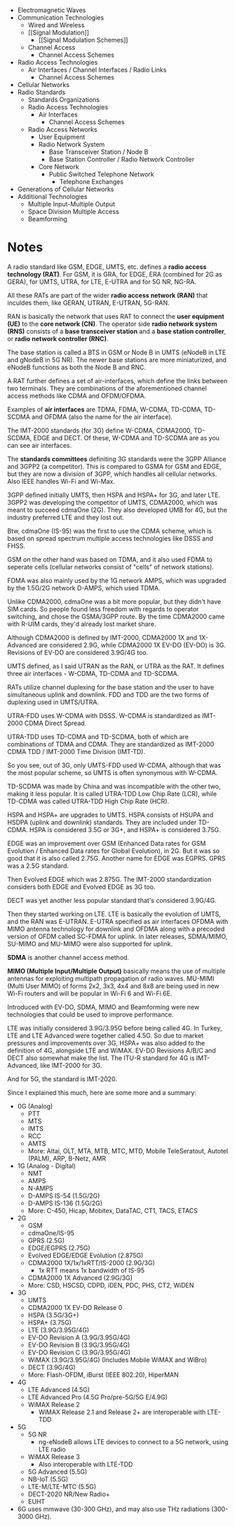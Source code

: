 - Electromagnetic Waves
- Communication Technologies
	- Wired and Wireless
	- [[Signal Modulation]]
		- [[Signal Modulation Schemes]]
	- Channel Access
		- Channel Access Schemes
- Radio Access Technologies
	- Air Interfaces / Channel Interfaces / Radio Links
		- Channel Access Schemes
- Cellular Networks
- Radio Standards
	- Standards Organizations
	- Radio Access Technologies
		- Air Interfaces
			- Channel Access Schemes
	- Radio Access Networks​
		- User Equipment
		- Radio Network System
			- Base Transceiver Station / Node B
			- Base Station Controller / Radio Network Controller
		- Core Network
			- Public Switched Telephone Network
				- Telephone Exchanges
- Generations of Cellular Networks
- Additional Technologies
	- Multiple Input-Multiple Output
	- Space Division Multiple Access
	- Beamforming
# Notes

A radio standard like GSM, EDGE, UMTS, etc. defines a **radio access technology (RAT)**. For GSM, it is GRA, for EDGE, ERA (combined for 2G as GERA), for UMTS, UTRA, for LTE, E-UTRA and for 5G NR, NG-RA.

All these RATs are part of the wider **radio access network (RAN)** that inculdes them, like GERAN, UTRAN, E-UTRAN, 5G-RAN. 

RAN is basically the network that uses RAT to connect the **user equipment (UE)** to the **core network (CN)**. The operator side **radio network system (RNS)** consists of a **base transceiver station** and a **base station controller**, or **radio network controller (RNC)**.

The base station is called a BTS in GSM or Node B in UMTS (eNodeB in LTE and gNodeB in 5G NR). The newer base stations are more miniaturized, and eNodeB functions as both the Node B and RNC.

A RAT further defines a set of air-interfaces, which define the links between two terminals. They are combinations of the aforementioned channel access methods like CDMA and OFDM/OFDMA.

Examples of **air interfaces** are TDMA, FDMA, W-CDMA, TD-CDMA, TD-SCDMA and OFDMA (also the name for the air interface).

The IMT-2000 standards (for 3G) define W-CDMA, CDMA2000, TD-SCDMA, EDGE and DECT. Of these, W-CDMA and TD-SCDMA are as you can see air interfaces.

The **standards committees** definiting 3G standards were the 3GPP Alliance and 3GPP2 (a competitor). This is compared to GSMA for GSM and EDGE, but they are now a division of 3GPP, which handles all cellular networks. Also IEEE handles Wi-Fi and Wi-Max.

3GPP defined initially UMTS, then HSPA and HSPA+ for 3G, and later LTE. 3GPP2 was developing the competitor of UMTS, CDMA2000, which was meant to succeed cdmaOne (2G). They also developed UMB for 4G, but the industry preferred LTE and they lost out.

Btw, cdmaOne (IS-95) was the first to use the CDMA scheme, which is based on spread spectrum multiple access technologies like DSSS and FHSS.

GSM on the other hand was based on TDMA, and it also used FDMA to seperate cells (cellular networks consist of "cells" of network stations).

FDMA was also mainly used by the 1G network AMPS, which was upgraded by the 1.5G/2G network D-AMPS, which used TDMA.

Unlike CDMA2000, cdmaOne was a bit more popular, but they didn't have SIM cards. So people found less freedom with regards to operator switching, and chose the GSMA/3GPP route. By the time CDMA2000 came with R-UIM cards, they'd already lost market share.

Although CDMA2000 is defined by IMT-2000, CDMA2000 1X and 1X-Advanced are considered 2.9G, while CDMA2000 1X EV-DO (EV-DO) is 3G. Revisions of EV-DO are considered 3.9G/4G too.

UMTS defined, as I said UTRAN as the RAN, or UTRA as the RAT. It defines three air interfaces - W-CDMA, TD-CDMA and TD-SCDMA.

RATs utilize channel duplexing for the base station and the user to have simultaneous uplink and downlink. FDD and TDD are the two forms of duplexing used in UMTS/UTRA.

UTRA-FDD uses W-CDMA with DSSS. W-CDMA is standardized as IMT-2000 CDMA Direct Spread.

UTRA-TDD uses TD-CDMA and TD-SCDMA, both of which are combinations of TDMA and CDMA. They are standardized as IMT-2000 CDMA TDD / IMT-2000 Time Division (IMT-TD).

So you see, out of 3G, only UMTS-FDD used W-CDMA, although that was the most popular scheme, so UMTS is often synonymous with W-CDMA.

TD-SCDMA was made by China and was incompatible with the other two, making it less popular. It is called UTRA-TDD Low Chip Rate (LCR), while TD-CDMA was called UTRA-TDD High Chip Rate (HCR).

HSPA and HSPA+ are upgrades to UMTS. HSPA consists of HSUPA and HSDPA (uplink and downlink) standards. They are included under TD-CDMA. HSPA is considered 3.5G or 3G+, and HSPA+ is considered 3.75G.

EDGE was an improvement over GSM (Enhanced Data rates for GSM Evolution / Enhanced Data rates for Global Evolution), in 2G. But it was so good that it is also called 2.75G. Another name for EDGE was EGPRS. GPRS was a 2.5G standard.

Then Evolved EDGE which was 2.875G. The IMT-2000 standardization considers both EDGE and Evolved EDGE as 3G too.

DECT was yet another less popular standard that's considered 3.9G/4G.

Then they started working on LTE. LTE is basically the evolution of UMTS, and the RAN was E-UTRAN. E-UTRA specified as air interfaces OFDMA with MIMO antenna technology for downlink and OFDMA along with a precoded version of OFDM called SC-FDMA for uplink. In later releases, SDMA/MIMO, SU-MIMO and MU-MIMO were also supported for uplink.

**SDMA** is another channel access method.

**MIMO (Multiple Input/Multiple Output)** basically means the use of multiple antennas for exploiting multipath propagation of radio waves. MU-MIMI (Multi User MIMO) of forms 2x2, 3x3, 4x4 and 8x8 are being used in new Wi-Fi routers and will be popular in Wi-Fi 6 and Wi-Fi 6E.

Introduced with EV-DO, SDMA, MIMO and Beamforming were new technologies that could be used to improve performance.

LTE was initially considered 3.9G/3.95G before being called 4G. In Turkey, LTE and LTE Advanced were together called 4.5G. So due to market pressures and improvements over 3G, HSPA+ was also added to the definition of 4G, alongside LTE and WiMAX. EV-DO Revisions A/B/C and DECT also somewhat make the list. The ITU-R standard for 4G is IMT-Advanced, like IMT-2000 for 3G.

And for 5G, the standard is IMT-2020.

Since I explained this much, here are some more and a summary:

- 0G (Analog)
	- PTT
	- MTS
	- IMTS
	- RCC
	- AMTS
	- More: Altai, OLT, MTA, MTB, MTC, MTD, Mobile TeleSeratout, Autotel (PALM), ARP, B-Netz, AMR
- 1G (Analog - Digital)
	- NMT
	- AMPS
	- N-AMPS
	- D-AMPS IS-54 (1.5G/2G)
	- D-AMPS IS-136 (1.5G/2G)
	- More: C-450, Hicap, Mobitex, DataTAC, CT1, TACS, ETACS
- 2G
	- GSM
	- cdmaOne/IS-95
	- GPRS (2.5G)
	- EDGE/EGPRS (2.75G)
	- Evolved EDGE/EDGE Evolution (2.875G)
	- CDMA2000 1X/1x/1xRTT/IS-2000 (2.9G/3G)
		- 1x RTT means 1x bandwidth of IS-95
	- CDMA2000 1X Advanced (2.9G/3G)
	- More: CSD, HSCSD, CDPD, iDEN, PDC, PHS, CT2, WiDEN
- 3G
	- UMTS
	- CDMA2000 1X EV-DO Release 0
	- HSPA (3.5G/3G+)
	- HSPA+ (3.75G)
	- LTE (3.9G/3.95G/4G)
	- EV-DO Revision A (3.9G/3.95G/4G)
	- EV-DO Revision B (3.9G/3.95G/4G)
	- EV-DO Revision C (3.9G/3.95G/4G)
	- WiMAX (3.9G/3.95G/4G) (Includes Mobile WiMAX and WiBro)
	- DECT (3.9G/4G)
	- More: Flash-OFDM, iBurst (IEEE 802.20), HiperMAN
- 4G
	- LTE Advanced (4.5G)
	- LTE Advanced Pro (4.5G Pro/pre-5G/5G E/4.9G)
	- WiMAX Release 2
		- WiMAX Release 2.1 and Release 2+ are interoperable with LTE-TDD
- 5G
	- 5G NR
		- ng-eNodeB allows LTE devices to connect to a 5G network, using LTE radio
	- WiMAX Release 3
		- Also interoperable with LTE-TDD
	- 5G Advanced (5.5G)
	- NB-IoT (5.5G)
	- LTE-M/LTE-MTC (5.5G)
	- DECT-2020 NR/New Radio+
	- EUHT
- 6G uses mmwave (30-300 GHz), and may also use THz radiations (300-3000 GHz).